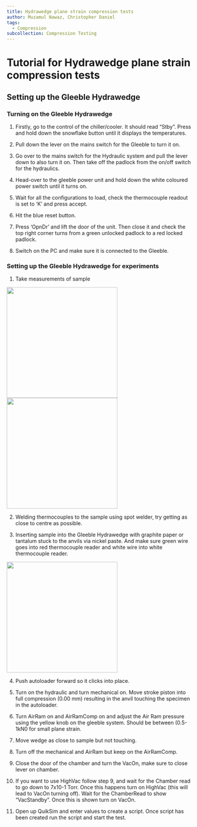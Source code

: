 ```yaml
---
title: Hydrawedge plane strain compression tests
author: Muzamul Nawaz, Christopher Daniel
tags:
  - Compression
subcollection: Compression Testing
---
```


# Tutorial for Hydrawedge plane strain compression tests

## Setting up the Gleeble Hydrawedge
### Turning on the Gleeble Hydrawedge
1)	Firstly, go to the control of the chiller/cooler. It should read “Stby”. Press and hold down the snowflake button until it displays the temperatures. 

2)	Pull down the lever on the mains switch for the Gleeble to turn it on. 

3)	Go over to the mains switch for the Hydraulic system and pull the lever down to also turn it on. Then take off the padlock from the on/off switch for the hydraulics. 

4)	Head-over to the gleeble power unit and hold down the white coloured power switch until it turns on.

5)	Wait for all the configurations to load, check the thermocouple readout is set to ‘K’ and press accept. 

6)	Hit the blue reset button.

7)	Press ‘OpnDr’ and lift the door of the unit. Then close it and check the top right corner turns from a green unlocked padlock to a red locked padlock. 

8)	Switch on the PC and make sure it is connected to the Gleeble.

### Setting up the Gleeble Hydrawedge for experiments
1)	Take measurements of sample 

<img src="/wiki/assets/images/posts/Measurement of thickness.jpg" width="300" height="300">  <img src="/wiki/assets/images/posts/Measurement of width.jpg" width="300" height="300">  

2)  Welding thermocouples to the sample using spot welder, try getting as close to centre as possible.

3)  Inserting sample into the Gleeble Hydrawedge with graphite paper or tantalum stuck to the anvils via nickel paste. And make sure green wire goes into red thermocouple reader and white wire into white thermocouple reader.
<img src="/wiki/assets/images/posts/Insert sample into gleeble hydrawedge.jpg" width="300" height="300">

4)	Push autoloader forward so it clicks into place.

5)	Turn on the hydraulic and turn mechanical on. Move stroke piston into full compression (0.00 mm) resulting in the anvil touching the specimen in the autoloader.  

6)	Turn AirRam on and  AirRamComp on and adjust the Air Ram pressure using the  yellow knob on the gleeble system. Should be between (0.5-1kN0 for small plane strain.

7)	Move wedge as close to sample but not touching. 

8)	Turn off the mechanical and AirRam but keep on the AirRamComp. 

9)	Close the door of the chamber and turn the VacOn, make sure to close  lever on chamber. 

10)	If you want to use HighVac follow step 9, and wait for the Chamber read to go down to 7x10-1 Torr. Once this happens turn on HighVac (this will lead to VacOn turning off). Wait for the ChamberRead to show “VacStandby”. Once this is shown turn on VacOn.

11)	Open up QuikSim and enter values to create a script. Once script has been created run the script and start the test. 
